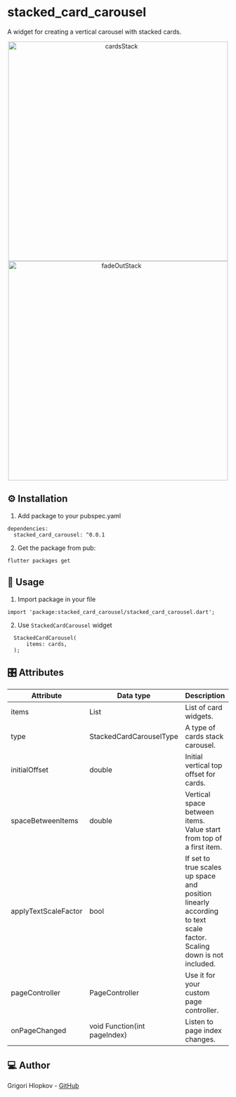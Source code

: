 # stacked_card_carousel

A widget for creating a vertical carousel with stacked cards.

<p align="center">
<img src="example/assets/gifs/stacked_cards.gif" alt="cardsStack" title="StackedCardCarouselType.cardsStack" height="500"/>
<img src="example/assets/gifs/fade_out_cards.gif" alt="fadeOutStack" title="StackedCardCarouselType.fadeOutStack" height="500"/>
</p>

## ⚙️ Installation

1. Add package to your pubspec.yaml
  ```
  dependencies:
    stacked_card_carousel: ^0.0.1
  
  ```
2. Get the package from pub:

  ```
  flutter packages get
  ```
## 📱 Usage

1. Import package in your file

  ```
  import 'package:stacked_card_carousel/stacked_card_carousel.dart';
  ```

2. Use `StackedCardCarousel` widget

  ```
    StackedCardCarousel(
        items: cards,
    );
  ```

## 🎛 Attributes
| Attribute | Data type | Description | Default |
|--|--|--|--|
| items | List<Widget> | List of card widgets. | - |
| type | StackedCardCarouselType | A type of cards stack carousel. | cardsStack |
| initialOffset | double | Initial vertical top offset for cards. | 40.0 |
| spaceBetweenItems | double | Vertical space between items. Value start from top of a first item. | 400.0 |
| applyTextScaleFactor | bool | If set to true scales up space and position linearly according to text scale factor. Scaling down is not included. | true |
| pageController | PageController | Use it for your custom page controller. | PageController() |
| onPageChanged | void Function(int pageIndex) | Listen to page index changes. | null |

## 💻 Author
Grigori Hlopkov - [GitHub](https://github.com/grihlo)
